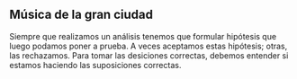 ## Música de la gran ciudad

Siempre que realizamos un análisis tenemos que formular hipótesis que luego podamos poner a prueba. A veces aceptamos estas hipótesis; otras, las rechazamos. Para tomar las desiciones correctas, debemos entender si estamos haciendo las suposiciones correctas. 
